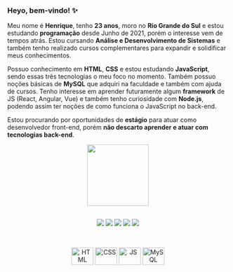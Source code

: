 ### Heyo, bem-vindo! ✨

Meu nome é **Henrique**, tenho **23 anos**, moro no **Rio Grande do Sul** e estou estudando **programação** desde Junho de 2021, porém o interesse vem de tempos atrás. Estou cursando **Análise e Desenvolvimento de Sistemas** e também tenho realizado cursos complementares para expandir e solidificar meus conhecimentos.

Possuo conhecimento em **HTML**, **CSS** e estou estudando **JavaScript**, sendo essas três tecnologias o meu foco no momento. Também possuo noções básicas de **MySQL** que adquiri na faculdade e também com ajuda de cursos. Tenho interesse em aprender futuramente algum **framework** de JS (React, Angular, Vue) e também tenho curiosidade com **Node.js**, podendo assim ter noções de como funciona o JavaScript no back-end.

Estou procurando por oportunidades de **estágio** para atuar como desenvolvedor front-end, porém **não descarto aprender e atuar com tecnologias back-end**.

<div align="center">
  <a href="https://github.com/dxthko">
  <img height="140em" src="https://github-readme-stats.vercel.app/api/top-langs/?username=dxthko&layout=compact&langs_count=7&theme=dracula"/>
</div>
  
##

<div align="center">
  <a href="https://www.linkedin.com/in/hsp/" target="_blank" alt="Meu Linkedin"><img src="https://img.shields.io/badge/LinkedIn-0077B5?style=for-the-badge&logo=linkedin&logoColor=white"></a>
  <a href="https://twitter.com/dxthko" target="_blank" alt="Meu Twitter"><img src="https://img.shields.io/badge/Twitter-1DA1F2?style=for-the-badge&logo=twitter&logoColor=white"></a>
  <a href="https://www.instagram.com/irythill/" target="_blank" alt="Meu Instagram"><img src="https://img.shields.io/badge/Instagram-E4405F?style=for-the-badge&logo=instagram&logoColor=white"></a>
  <a href="https://www.facebook.com/eswyr" target="_blank" alt="Meu Facebook"><img src="https://img.shields.io/badge/Facebook-1877F2?style=for-the-badge&logo=facebook&logoColor=white"></a>
  <a href="mailto:h.sp97@hotmail.com" target="_blank" alt="Meu E-mail"><img src="https://img.shields.io/badge/Microsoft_Outlook-0078D4?style=for-the-badge&logo=microsoft-outlook&logoColor=white"></a>
</div>

##

<div style="display: inline_block" align="center"><br>
  <img align"center" alt="HTML" height="40" width="50" src="https://cdn.jsdelivr.net/gh/devicons/devicon/icons/html5/html5-original.svg" />
  <img align"center" alt="CSS" height="40" width="50" src="https://cdn.jsdelivr.net/gh/devicons/devicon/icons/css3/css3-original.svg" />
  <img align"center" alt="JS" height="40" width="50" src="https://cdn.jsdelivr.net/gh/devicons/devicon/icons/javascript/javascript-plain.svg" />
  <img align"center" alt="MySQL" height="40" width="50" src="https://cdn.jsdelivr.net/gh/devicons/devicon/icons/mysql/mysql-original.svg"" />
</div>

